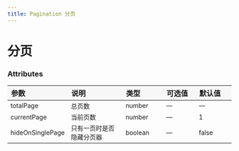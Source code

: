 ```yaml
---
title: Pagination 分页
---
```


# 分页

<grid-test title="基础用法" description="基础的分页">
  <pagination-demo1></pagination-demo1>
  <highlight-code slot="codeText" lang="vue">
    <y-pagination
      :total-page="totalPage"
      :current-page.sync="currentPage"
      :hide-on-single-page="false"
    ></y-pagination>
  </highlight-code>
</grid-test>

<style>
table th { width: 100px; text-align: left; background: #f7f7f7; } 
table th:nth-of-type(2){ width: 200px; }
table td { font-size: 14px; }
</style>

### Attributes

| 参数             | 说明                     | 类型    | 可选值 | 默认值 |
| ---------------- | ------------------------ | ------- | ------ | ------ |
| totalPage        | 总页数                   | number  | —      | —      |
| currentPage      | 当前页数                 | number  | —      | 1      |
| hideOnSinglePage | 只有一页时是否隐藏分页器 | boolean | —      | false  |
